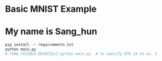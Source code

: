 # Basic MNIST Example
# My name is Sang_hun
```bash
pip install -r requirements.txt
python main.py
# CUDA_VISIBLE_DEVICES=2 python main.py  # to specify GPU id to ex. 2
```
